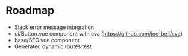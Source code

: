 # Roadmap

- Slack error message integration
- ui/Button.vue component with cva (https://github.com/joe-bell/cva)
- base/SEO.vue component
- Generated dynamic routes test
